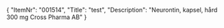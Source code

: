 {
  "ItemNr": "001514",
  "Title": "test",
  "Description": "Neurontin, kapsel, hård 300 mg Cross Pharma AB"
}